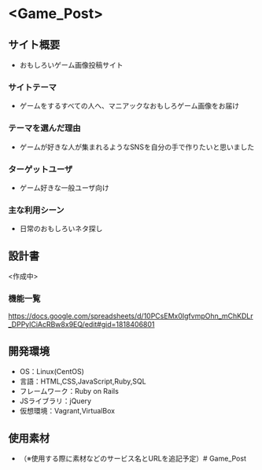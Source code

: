 # <Game_Post>

## サイト概要
- おもしろいゲーム画像投稿サイト

### サイトテーマ
- ゲームをするすべての人へ、マニアックなおもしろゲーム画像をお届け

### テーマを選んだ理由
- ゲームが好きな人が集まれるようなSNSを自分の手で作りたいと思いました

### ターゲットユーザ
- ゲーム好きな一般ユーザ向け

### 主な利用シーン
- 日常のおもしろいネタ探し

## 設計書
<作成中>

### 機能一覧
<https://docs.google.com/spreadsheets/d/10PCsEMx0IgfvmpOhn_mChKDLr_DPPylCiAcRBw8x9EQ/edit#gid=1818406801>

## 開発環境
- OS：Linux(CentOS)
- 言語：HTML,CSS,JavaScript,Ruby,SQL
- フレームワーク：Ruby on Rails
- JSライブラリ：jQuery
- 仮想環境：Vagrant,VirtualBox

## 使用素材
- （※使用する際に素材などのサービス名とURLを追記予定）# Game_Post
